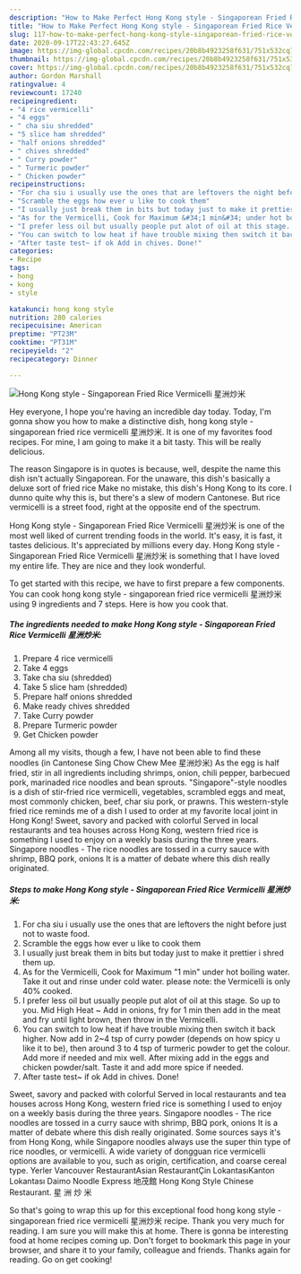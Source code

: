 ```yaml
---
description: "How to Make Perfect Hong Kong style - Singaporean Fried Rice Vermicelli 星洲炒米"
title: "How to Make Perfect Hong Kong style - Singaporean Fried Rice Vermicelli 星洲炒米"
slug: 117-how-to-make-perfect-hong-kong-style-singaporean-fried-rice-vermicelli
date: 2020-09-17T22:43:27.645Z
image: https://img-global.cpcdn.com/recipes/20b8b4923258f631/751x532cq70/hong-kong-style-singaporean-fried-rice-vermicelli-星洲炒米-recipe-main-photo.jpg
thumbnail: https://img-global.cpcdn.com/recipes/20b8b4923258f631/751x532cq70/hong-kong-style-singaporean-fried-rice-vermicelli-星洲炒米-recipe-main-photo.jpg
cover: https://img-global.cpcdn.com/recipes/20b8b4923258f631/751x532cq70/hong-kong-style-singaporean-fried-rice-vermicelli-星洲炒米-recipe-main-photo.jpg
author: Gordon Marshall
ratingvalue: 4
reviewcount: 17240
recipeingredient:
- "4 rice vermicelli"
- "4 eggs"
- " cha siu shredded"
- "5 slice ham shredded"
- "half onions shredded"
- " chives shredded"
- " Curry powder"
- " Turmeric powder"
- " Chicken powder"
recipeinstructions:
- "For cha siu i usually use the ones that are leftovers the night before just not to waste food."
- "Scramble the eggs how ever u like to cook them"
- "I usually just break them in bits but today just to make it prettier i shred them up."
- "As for the Vermicelli, Cook for Maximum &#34;1 min&#34; under hot boiling water. Take it out and rinse under cold water. please note: the Vermicelli is only 40% cooked."
- "I prefer less oil but usually people put alot of oil at this stage. So up to you. Mid High Heat ~ Add in onions, fry for 1 min then add in the meat and fry until light brown, then throw in the Vermicelli."
- "You can switch to low heat if have trouble mixing then switch it back higher. Now add in 2~4 tsp of curry powder (depends on how spicy u like it to be), then around 3 to 4 tsp of turmeric powder to get the colour. Add more if needed and mix well. After mixing add in the eggs and chicken powder/salt. Taste it and add more spice if needed."
- "After taste test~ if ok Add in chives. Done!"
categories:
- Recipe
tags:
- hong
- kong
- style

katakunci: hong kong style 
nutrition: 280 calories
recipecuisine: American
preptime: "PT23M"
cooktime: "PT31M"
recipeyield: "2"
recipecategory: Dinner

---
```



![Hong Kong style - Singaporean Fried Rice Vermicelli 星洲炒米](https://img-global.cpcdn.com/recipes/20b8b4923258f631/751x532cq70/hong-kong-style-singaporean-fried-rice-vermicelli-星洲炒米-recipe-main-photo.jpg)

Hey everyone, I hope you're having an incredible day today. Today, I'm gonna show you how to make a distinctive dish, hong kong style - singaporean fried rice vermicelli 星洲炒米. It is one of my favorites food recipes. For mine, I am going to make it a bit tasty. This will be really delicious.

The reason Singapore is in quotes is because, well, despite the name this dish isn&#39;t actually Singaporean. For the unaware, this dish&#39;s basically a deluxe sort of fried rice Make no mistake, this dish&#39;s Hong Kong to its core. I dunno quite why this is, but there&#39;s a slew of modern Cantonese. But rice vermicelli is a street food, right at the opposite end of the spectrum.

Hong Kong style - Singaporean Fried Rice Vermicelli 星洲炒米 is one of the most well liked of current trending foods in the world. It's easy, it is fast, it tastes delicious. It's appreciated by millions every day. Hong Kong style - Singaporean Fried Rice Vermicelli 星洲炒米 is something that I have loved my entire life. They are nice and they look wonderful.


To get started with this recipe, we have to first prepare a few components. You can cook hong kong style - singaporean fried rice vermicelli 星洲炒米 using 9 ingredients and 7 steps. Here is how you cook that.

<!--inarticleads1-->

##### The ingredients needed to make Hong Kong style - Singaporean Fried Rice Vermicelli 星洲炒米:

1. Prepare 4 rice vermicelli
1. Take 4 eggs
1. Take  cha siu (shredded)
1. Take 5 slice ham (shredded)
1. Prepare half onions shredded
1. Make ready  chives shredded
1. Take  Curry powder
1. Prepare  Turmeric powder
1. Get  Chicken powder


Among all my visits, though a few, I have not been able to find these noodles (in Cantonese Sing Chow Chew Mee 星洲炒米) As the egg is half fried, stir in all ingredients including shrimps, onion, chili pepper, barbecued pork, marinaded rice noodles and bean sprouts. &#34;Singapore&#34;-style noodles is a dish of stir-fried rice vermicelli, vegetables, scrambled eggs and meat, most commonly chicken, beef, char siu pork, or prawns. This western-style fried rice reminds me of a dish I used to order at my favorite local joint in Hong Kong! Sweet, savory and packed with colorful Served in local restaurants and tea houses across Hong Kong, western fried rice is something I used to enjoy on a weekly basis during the three years. Singapore noodles - The rice noodles are tossed in a curry sauce with shrimp, BBQ pork, onions It is a matter of debate where this dish really originated. 

<!--inarticleads2-->

##### Steps to make Hong Kong style - Singaporean Fried Rice Vermicelli 星洲炒米:

1. For cha siu i usually use the ones that are leftovers the night before just not to waste food.
1. Scramble the eggs how ever u like to cook them
1. I usually just break them in bits but today just to make it prettier i shred them up.
1. As for the Vermicelli, Cook for Maximum &#34;1 min&#34; under hot boiling water. Take it out and rinse under cold water. please note: the Vermicelli is only 40% cooked.
1. I prefer less oil but usually people put alot of oil at this stage. So up to you. Mid High Heat ~ Add in onions, fry for 1 min then add in the meat and fry until light brown, then throw in the Vermicelli.
1. You can switch to low heat if have trouble mixing then switch it back higher. Now add in 2~4 tsp of curry powder (depends on how spicy u like it to be), then around 3 to 4 tsp of turmeric powder to get the colour. Add more if needed and mix well. After mixing add in the eggs and chicken powder/salt. Taste it and add more spice if needed.
1. After taste test~ if ok Add in chives. Done!


Sweet, savory and packed with colorful Served in local restaurants and tea houses across Hong Kong, western fried rice is something I used to enjoy on a weekly basis during the three years. Singapore noodles - The rice noodles are tossed in a curry sauce with shrimp, BBQ pork, onions It is a matter of debate where this dish really originated. Some sources says it&#39;s from Hong Kong, while Singapore noodles always use the super thin type of rice noodles, or vermicelli. A wide variety of dongguan rice vermicelli options are available to you, such as origin, certification, and coarse cereal type. Yerler Vancouver RestaurantAsian RestaurantÇin LokantasıKanton Lokantası Daimo Noodle Express 地茂館 Hong Kong Style Chinese Restaurant. 星 洲 炒 米 

So that's going to wrap this up for this exceptional food hong kong style - singaporean fried rice vermicelli 星洲炒米 recipe. Thank you very much for reading. I am sure you will make this at home. There is gonna be interesting food at home recipes coming up. Don't forget to bookmark this page in your browser, and share it to your family, colleague and friends. Thanks again for reading. Go on get cooking!
